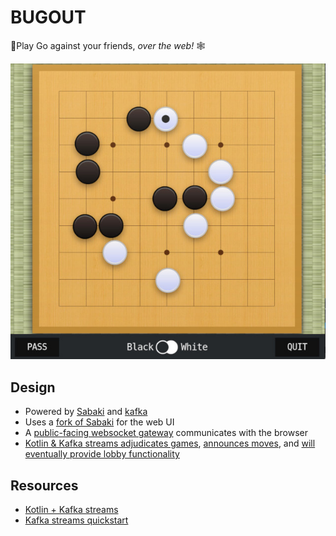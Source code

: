 # BUGOUT

🐛Play Go against your friends,   _over the web!_ 🕸

![BUGOUT Online Go](BUGOUT.jpeg)

## Design

- Powered by [Sabaki](https://sabaki.yichuanshen.de/) and [kafka](https://kafka.apache.org/)
- Uses a [fork of Sabaki](https://github.com/Terkwood/Sabaki) for the web UI
- A [public-facing websocket gateway](gateway/README.md) communicates with the browser
- [Kotlin & Kafka streams adjudicates games](judge/README.md), [announces moves](changelog/README.md), and [will eventually provide lobby functionality](https://github.com/Terkwood/BUGOUT/issues/42)

## Resources

- [Kotlin + Kafka streams](https://blog.ippon.tech/kafka-tutorial-6-kafka-streams-in-kotlin/)
- [Kafka streams quickstart](https://kafka.apache.org/22/documentation/streams/quickstart)
